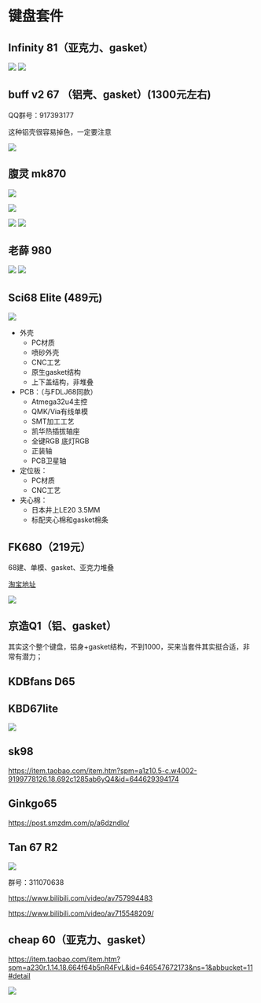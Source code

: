 # 键盘套件

## Infinity 81（亚克力、gasket）
![](https://raw.githubusercontent.com/ooftf/Material/master/img/blog/20211031195624.png)
![](https://raw.githubusercontent.com/ooftf/Material/master/img/blog/20211031200023.png)
## buff v2 67 （铝壳、gasket）(1300元左右)

QQ群号：917393177

这种铝壳很容易掉色，一定要注意

![](https://raw.githubusercontent.com/ooftf/Material/master/img/blog/20211031200113.png)
## 腹灵 mk870

![](https://raw.githubusercontent.com/ooftf/Material/master/img/blog/1635662665(1).png)

![](https://raw.githubusercontent.com/ooftf/Material/master/img/blog/20211031144821.png)

![](https://raw.githubusercontent.com/ooftf/Material/master/img/blog/20211031200328.png)
![](https://raw.githubusercontent.com/ooftf/Material/master/img/blog/20211031200359.png)
## 老薛 980


![](https://raw.githubusercontent.com/ooftf/Material/master/img/blog/20211031200511.png)
![](https://raw.githubusercontent.com/ooftf/Material/master/img/blog/1635682021(1).png)



## Sci68 Elite (489元)

![](https://raw.githubusercontent.com/ooftf/Material/master/img/blog/20211126201241.png)
* 外壳
  * PC材质 
  * 喷砂外壳
  * CNC工艺
  * 原生gasket结构
  * 上下盖结构，非堆叠
* PCB：（与FDLJ68同款）
  * Atmega32u4主控
  * QMK/Via有线单模
  * SMT加工工艺
  * 凯华热插拔轴座
  * 全键RGB 底灯RGB
  * 正装轴
  * PCB卫星轴
* 定位板：
  * PC材质
  * CNC工艺
* 夹心棉：
  * 日本井上LE20 3.5MM
  * 标配夹心棉和gasket棉条
## FK680（219元）
68建、单模、gasket、亚克力堆叠

[淘宝地址](https://item.taobao.com/item.htm?spm=a230r.1.14.16.2d85278a1mpena&id=657624493087&ns=1&abbucket=11#detail)

![](https://raw.githubusercontent.com/ooftf/Material/master/img/blog/20211126204617.png)
## 京造Q1（铝、gasket）

其实这个整个键盘，铝身+gasket结构，不到1000，买来当套件其实挺合适，非常有潜力；
## KDBfans D65

## KBD67lite

![](https://raw.githubusercontent.com/ooftf/Material/master/img/blog/20211126204229.png)

## sk98
https://item.taobao.com/item.htm?spm=a1z10.5-c.w4002-9199778126.18.692c1285ab6yQ4&id=644629394174
## Ginkgo65

https://post.smzdm.com/p/a6dzndlo/
## Tan 67 R2

![](https://raw.githubusercontent.com/ooftf/Material/master/img/blog/20211126203810.png)

群号：311070638

https://www.bilibili.com/video/av757994483

https://www.bilibili.com/video/av715548209/

## cheap 60（亚克力、gasket）

https://item.taobao.com/item.htm?spm=a230r.1.14.18.664f64b5nR4FvL&id=646547672173&ns=1&abbucket=11#detail

![](https://raw.githubusercontent.com/ooftf/Material/master/img/blog/20211126202049.png)
